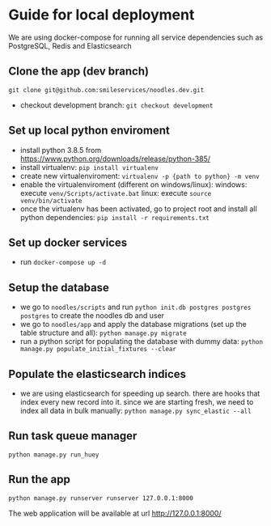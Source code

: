 # Guide for local deployment

We are using docker-compose for running all service dependencies 
such as PostgreSQL, Redis and Elasticsearch

## Clone the app (dev branch)
`git clone git@github.com:smileservices/noodles.dev.git`
- checkout development branch: `git checkout development`

## Set up local python enviroment
- install python 3.8.5 from https://www.python.org/downloads/release/python-385/ 
- install virtualenv: `pip install virtualenv`
- create new virtualenviroment: `virtualenv -p {path to python} -m venv`
- enable the virtualenviroment (different on windows/linux):
    windows: execute `venv/Scripts/activate.bat`
    linux: execute `source venv/bin/activate`
- once the virtualenv has been activated, go to project root and install all python dependencies:
`pip install -r requirements.txt`

## Set up docker services
- run `docker-compose up -d`

## Setup the database
- we go to `noodles/scripts` and run `python init.db postgres postgres postgres` to create the noodles db and user
- we go to `noodles/app` and apply the database migrations (set up the table structure and all):
`python manage.py migrate`
- run a python script for populating the database with dummy data:
`python manage.py populate_initial_fixtures --clear`

## Populate the elasticsearch indices
- we are using elasticsearch for speeding up search. there are hooks that index every new record into it. 
since we are starting fresh, we need to index all data in bulk manually:
`python manage.py sync_elastic --all`

## Run task queue manager
`python manage.py run_huey`

## Run the app
`python manage.py runserver runserver 127.0.0.1:8000`

The web application will be available at url http://127.0.0.1:8000/